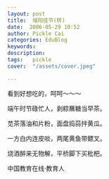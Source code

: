 ```yaml
---
layout: post  
title:  端阳佳节(转)  
date:  2006-05-29 10:52  
author: Pickle Cai  
categories: EduBlog  
keywords: 
description:   
tags:	pickle   
cover:  "/assets/cover.jpeg"  

---  
```

    
看到好想吃的，呵呵～～～

 

 

 

端午时节碌忙人，剥粽蘸糖当早茶。

苋茶落油和片粉，面盘捣蒜拌黄瓜。



一方白内连皮啖，两尾黄鱼带鳔叉。



烧酒醉来无物解，平桥脚下买枇杷。



		    
 中国教育在线·教育人

